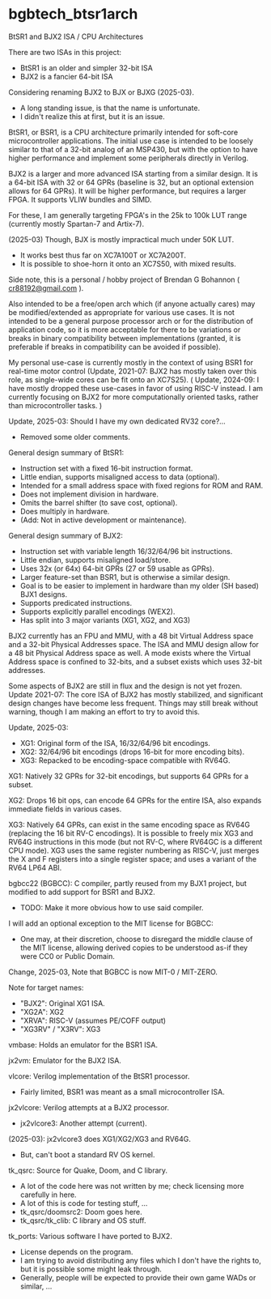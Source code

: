 # bgbtech_btsr1arch
BtSR1 and BJX2 ISA / CPU Architectures

There are two ISAs in this project:
* BtSR1 is an older and simpler 32-bit ISA
* BJX2 is a fancier 64-bit ISA

Considering renaming BJX2 to BJX or BJXG (2025-03).
* A long standing issue, is that the name is unfortunate.
* I didn't realize this at first, but it is an issue.


BtSR1, or BSR1, is a CPU architecture primarily intended for soft-core microcontroller applications.
The initial use case is intended to be loosely similar to that of a 32-bit analog of an MSP430, but with the option to
have higher performance and implement some peripherals directly in Verilog.

BJX2 is a larger and more advanced ISA starting from a similar design. It is a 64-bit ISA with 32 or 64 GPRs (baseline is 32, but an optional extension allows for 64 GPRs). It will be higher performance, but requires a larger FPGA. It supports VLIW bundles and SIMD.

For these, I am generally targeting FPGA's in the 25k to 100k LUT range (currently mostly Spartan-7 and Artix-7).

(2025-03) Though, BJX is mostly impractical much under 50K LUT.
* It works best thus far on XC7A100T or XC7A200T.
* It is possible to shoe-horn it onto an XC7S50, with mixed results.


Side note, this is a personal / hobby project of Brendan G Bohannon ( cr88192@gmail.com ).


Also intended to be a free/open arch which (if anyone actually cares) may be modified/extended as appropriate for various
use cases. It is not intended to be a general purpose processor arch or for the distribution of application code, so it is
more acceptable for there to be variations or breaks in binary compatibility between implementations (granted, it is
preferable if breaks in compatibility can be avoided if possible).

My personal use-case is currently mostly in the context of using BSR1 for real-time motor control (Update, 2021-07: BJX2 has mostly taken over this role, as single-wide cores can be fit onto an XC7S25). ( Update, 2024-09: I have mostly dropped these use-cases in favor of using RISC-V instead. I am currently focusing on BJX2 for more computationally oriented tasks, rather than microcontroller tasks. )

Update, 2025-03: Should I have my own dedicated RV32 core?...
* Removed some older comments.


General design summary of BtSR1:
* Instruction set with a fixed 16-bit instruction format.
* Little endian, supports misaligned access to data (optional).
* Intended for a small address space with fixed regions for ROM and RAM.
* Does not implement division in hardware.
* Omits the barrel shifter (to save cost, optional).
* Does multiply in hardware.
* (Add: Not in active development or maintenance).

General design summary of BJX2:
* Instruction set with variable length 16/32/64/96 bit instructions.
* Little endian, supports misaligned load/store.
* Uses 32x (or 64x) 64-bit GPRs (27 or 59 usable as GPRs).
* Larger feature-set than BSR1, but is otherwise a similar design.
* Goal is to be easier to implement in hardware than my older (SH based) BJX1 designs.
* Supports predicated instructions.
* Supports explicitly parallel encodings (WEX2).
* Has split into 3 major variants (XG1, XG2, and XG3)

BJX2 currently has an FPU and MMU, with a 48 bit Virtual Address space and a 32-bit Physical Addresses space. The ISA and MMU design allow for a 48 bit Physical Address space as well. A mode exists where the Virtual Address space is confined to 32-bits, and a subset exists which uses 32-bit addresses.

Some aspects of BJX2 are still in flux and the design is not yet frozen.
Update 2021-07: The core ISA of BJX2 has mostly stabilized, and significant design changes have become less frequent. Things may still break without warning, though I am making an effort to try to avoid this.

Update, 2025-03:
* XG1: Original form of the ISA, 16/32/64/96 bit encodings.
* XG2: 32/64/96 bit encodings (drops 16-bit for more encoding bits).
* XG3: Repacked to be encoding-space compatible with RV64G.

XG1: Natively 32 GPRs for 32-bit encodings, but supports 64 GPRs for a subset.

XG2: Drops 16 bit ops, can encode 64 GPRs for the entire ISA, also expands immediate fields in various cases.

XG3: Natively 64 GPRs, can exist in the same encoding space as RV64G (replacing the 16 bit RV-C encodings). It is possible to freely mix XG3 and RV64G instructions in this mode (but not RV-C, where RV64GC is a different CPU mode). XG3 uses the same register numbering as RISC-V, just merges the X and F registers into a single register space; and uses a variant of the RV64 LP64 ABI.


bgbcc22 (BGBCC): C compiler, partly reused from my BJX1 project, but modified to add support for BSR1 and BJX2.
* TODO: Make it more obvious how to use said compiler.

I will add an optional exception to the MIT license for BGBCC:
* One may, at their discretion, choose to disregard the middle clause of the MIT license, allowing derived copies to be understood as-if they were CC0 or Public Domain.

Change, 2025-03, Note that BGBCC is now MIT-0 / MIT-ZERO.

Note for target names:
* "BJX2": Original XG1 ISA.
* "XG2A": XG2
* "XRVA": RISC-V (assumes PE/COFF output)
* "XG3RV" / "X3RV": XG3



vmbase: Holds an emulator for the BSR1 ISA.

jx2vm: Emulator for the BJX2 ISA.

vlcore: Verilog implementation of the BtSR1 processor.
* Fairly limited, BSR1 was meant as a small microcontroller ISA.

jx2vlcore: Verilog attempts at a BJX2 processor.
* jx2vlcore3: Another attempt (current).

(2025-03): jx2vlcore3 does XG1/XG2/XG3 and RV64G.
* But, can't boot a standard RV OS kernel.


tk_qsrc: Source for Quake, Doom, and C library.
* A lot of the code here was not written by me; check licensing more carefully in here.
* A lot of this is code for testing stuff, ...
* tk_qsrc/doomsrc2: Doom goes here.
* tk_qsrc/tk_clib: C library and OS stuff.

tk_ports: Various software I have ported to BJX2.
* License depends on the program.
* I am trying to avoid distributing any files which I don't have the rights to, but it is possible some might leak through.
* Generally, people will be expected to provide their own game WADs or similar, ...

